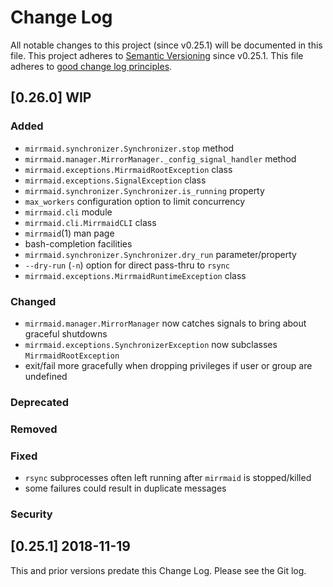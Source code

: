 <!--
SPDX-License-Identifier: GPL-3.0-or-later
Copyright 2020 John Florian <jflorian@doubledog.org>

This file is part of mirrmaid.
-->


# Change Log

All notable changes to this project (since v0.25.1) will be documented in this file.  This project adheres to [Semantic Versioning](http://semver.org/) since v0.25.1.  This file adheres to [good change log principles](http://keepachangelog.com/).

<!-- Template

## [VERSION] WIP
### Added
### Changed
### Deprecated
### Removed
### Fixed
### Security

-->

## [0.26.0] WIP
### Added
- `mirrmaid.synchronizer.Synchronizer.stop` method
- `mirrmaid.manager.MirrorManager._config_signal_handler` method
- `mirrmaid.exceptions.MirrmaidRootException` class
- `mirrmaid.exceptions.SignalException` class
- `mirrmaid.synchronizer.Synchronizer.is_running` property
- `max_workers` configuration option to limit concurrency
- `mirrmaid.cli` module
- `mirrmaid.cli.MirrmaidCLI` class
- `mirrmaid`(1) man page
- bash-completion facilities
- `mirrmaid.synchronizer.Synchronizer.dry_run` parameter/property
- `--dry-run` (`-n`) option for direct pass-thru to `rsync`
- `mirrmaid.exceptions.MirrmaidRuntimeException` class
### Changed
- `mirrmaid.manager.MirrorManager` now catches signals to bring about graceful shutdowns
- `mirrmaid.exceptions.SynchronizerException` now subclasses `MirrmaidRootException`
- exit/fail more gracefully when dropping privileges if user or group are undefined
### Deprecated
### Removed
### Fixed
- `rsync` subprocesses often left running after `mirrmaid` is stopped/killed
- some failures could result in duplicate messages
### Security

## [0.25.1] 2018-11-19
This and prior versions predate this Change Log.  Please see the Git log.
